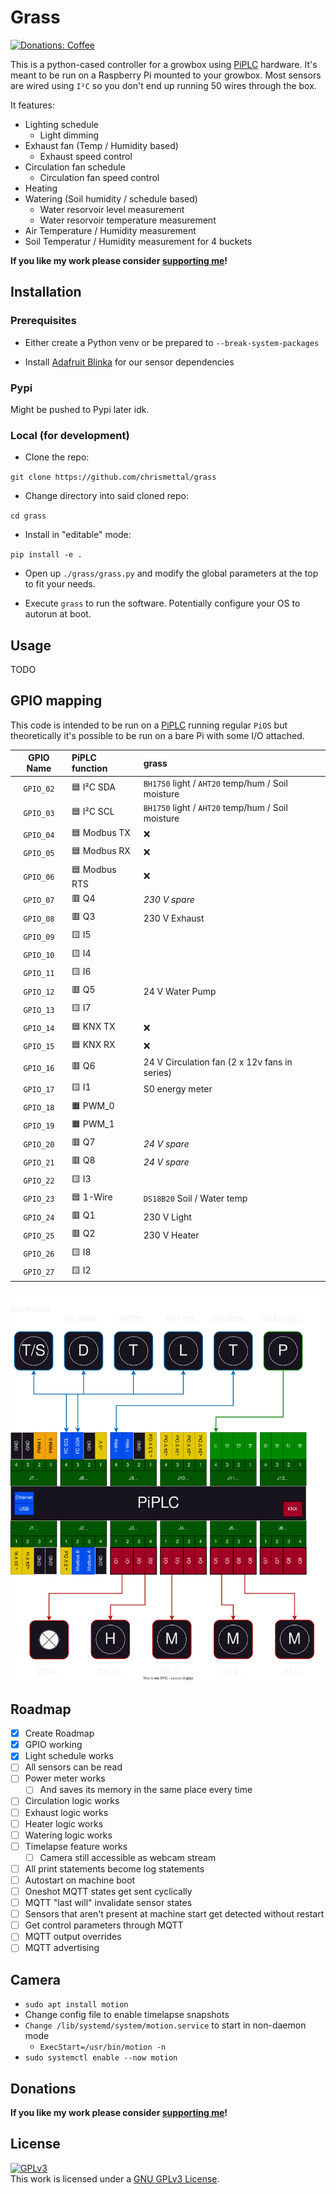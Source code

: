 # Grass <!-- omit in toc -->

[![Donations: Coffee](https://img.shields.io/badge/donations-Coffee-brown?style=flat-square)](https://github.com/Chrismettal#donations)

This is a python-cased controller for a growbox using [PiPLC](https://github.com/Chrismettal/PiPLC) hardware. It's meant to be run on a Raspberry Pi mounted to your growbox. 
Most sensors are wired using `I²C` so you don't end up running 50 wires through the box. 

It features:

- Lighting schedule
    - Light dimming
- Exhaust fan (Temp / Humidity based)
    - Exhaust speed control
- Circulation fan schedule
    - Circulation fan speed control
- Heating
- Watering (Soil humidity / schedule based)
    - Water resorvoir level measurement
    - Water resorvoir temperature measurement
- Air Temperature / Humidity measurement
- Soil Temperatur / Humidity measurement for 4 buckets

**If you like my work please consider [supporting me](https://github.com/Chrismettal#donations)!**

## Installation

### Prerequisites

- Either create a Python venv or be prepared to `--break-system-packages`

- Install [Adafruit Blinka](https://learn.adafruit.com/circuitpython-on-raspberrypi-linux/installing-circuitpython-on-raspberry-pi) for our sensor dependencies

### Pypi

Might be pushed to Pypi later idk.

### Local (for development)

- Clone the repo:

`git clone https://github.com/chrismettal/grass`

- Change directory into said cloned repo:

`cd grass`

- Install in "editable" mode:

`pip install -e .`

- Open up `./grass/grass.py` and modify the global parameters at the top to fit your needs.

- Execute `grass` to run the software. Potentially configure your OS to autorun at boot.

## Usage

TODO

## GPIO mapping

This code is intended to be run on a [PiPLC](https://github.com/chrismettal/piplc) running regular `PiOS` but theoretically it's possible to be run on a bare Pi with some I/O attached.

| GPIO Name | PiPLC function           | grass                                             |
| :-------: | :----------------------- | :------------------------------------------------ |
| `GPIO_02` | :blue_square: I²C SDA    | `BH1750` light / `AHT20` temp/hum / Soil moisture |
| `GPIO_03` | :blue_square: I²C SCL    | `BH1750` light / `AHT20` temp/hum / Soil moisture |
| `GPIO_04` | :blue_square: Modbus TX  | :x:                                               |
| `GPIO_05` | :blue_square: Modbus RX  | :x:                                               |
| `GPIO_06` | :blue_square: Modbus RTS | :x:                                               |
| `GPIO_07` | :red_square: Q4          | *230 V spare*                                     |
| `GPIO_08` | :red_square: Q3          | 230 V Exhaust                                     |
| `GPIO_09` | :yellow_square: I5       |                                                   |
| `GPIO_10` | :yellow_square: I4       |                                                   |
| `GPIO_11` | :yellow_square: I6       |                                                   |
| `GPIO_12` | :red_square: Q5          | 24 V Water Pump                                   |
| `GPIO_13` | :yellow_square: I7       |                                                   |
| `GPIO_14` | :blue_square: KNX TX     | :x:                                               |
| `GPIO_15` | :blue_square: KNX RX     | :x:                                               |
| `GPIO_16` | :red_square: Q6          | 24 V Circulation fan  (2 x 12v fans in series)    |
| `GPIO_17` | :yellow_square: I1       | S0 energy meter                                   |
| `GPIO_18` | :orange_square: PWM_0    |                                                   |
| `GPIO_19` | :orange_square: PWM_1    |                                                   |
| `GPIO_20` | :red_square: Q7          | *24 V spare*                                      |
| `GPIO_21` | :red_square: Q8          | *24 V spare*                                      |
| `GPIO_22` | :yellow_square: I3       |                                                   |
| `GPIO_23` | :blue_square: 1-Wire     | `DS18B20` Soil / Water temp                       |
| `GPIO_24` | :red_square: Q1          | 230 V Light                                       |
| `GPIO_25` | :red_square: Q2          | 230 V Heater                                      |
| `GPIO_26` | :yellow_square: I8       |                                                   |
| `GPIO_27` | :yellow_square: I2       |                                                   |

![Schematic](/doc/PiPLC_Testboard.drawio.svg)

## Roadmap

- [x] Create Roadmap
- [x] GPIO working
- [x] Light schedule works
- [ ] All sensors can be read
- [ ] Power meter works
    - [ ] And saves its memory in the same place every time
- [ ] Circulation logic works
- [ ] Exhaust logic works
- [ ] Heater logic works
- [ ] Watering logic works
- [ ] Timelapse feature works
    - [ ] Camera still accessible as webcam stream
- [ ] All print statements become log statements
- [ ] Autostart on machine boot
- [ ] Oneshot MQTT states get sent cyclically
- [ ] MQTT "last will" invalidate sensor states
- [ ] Sensors that aren't present at machine start get detected without restart
- [ ] Get control parameters through MQTT
- [ ] MQTT output overrides
- [ ] MQTT advertising

## Camera

- `sudo apt install motion`
- Change config file to enable timelapse snapshots
- `Change /lib/systemd/system/motion.service` to start in non-daemon mode 
    - `ExecStart=/usr/bin/motion -n`
- `sudo systemctl enable --now motion`

## Donations

**If you like my work please consider [supporting me](https://github.com/Chrismettal#donations)!**

## License

 <a rel="GPLlicense" href="https://www.gnu.org/licenses/gpl-3.0.html"><img alt="GPLv3" style="border-width:0" src="https://www.gnu.org/graphics/gplv3-or-later.png" /></a><br />This work is licensed under a <a rel="GPLlicense" href="https://www.gnu.org/licenses/gpl-3.0.html">GNU GPLv3 License</a>.
